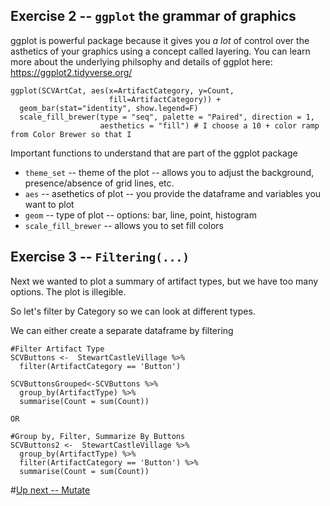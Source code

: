 ## Exercise 2 -- `ggplot` the grammar of graphics

ggplot is powerful package because it gives you *a lot* of control over the asthetics of your graphics using a concept called layering.
You can learn more about the underlying philsophy and details of ggplot here: https://ggplot2.tidyverse.org/
```
ggplot(SCVArtCat, aes(x=ArtifactCategory, y=Count, 
                      fill=ArtifactCategory)) +   
  geom_bar(stat="identity", show.legend=F) 
  scale_fill_brewer(type = "seq", palette = "Paired", direction = 1,
                    aesthetics = "fill") # I choose a 10 + color ramp from Color Brewer so that I
```

Important functions to understand that are part of the ggplot package
* `theme_set` -- theme of the plot -- allows you to adjust the background, presence/absence of grid lines, etc.
* `aes`  -- asethetics of plot -- you provide the dataframe and variables you want to plot
* `geom` -- type of plot -- options: bar, line, point, histogram
* `scale_fill_brewer` -- allows you to set fill colors

## Exercise 3 -- `Filtering(...)`

Next we wanted to plot a summary of artifact types, but we have too many options.  The plot is illegible.

So let's filter by Category so we can look at different types.

We can either create a separate dataframe by filtering 

```
#Filter Artifact Type
SCVButtons <-  StewartCastleVillage %>% 
  filter(ArtifactCategory == 'Button')
  
SCVButtonsGrouped<-SCVButtons %>% 
  group_by(ArtifactType) %>%
  summarise(Count = sum(Count))

OR

#Group by, Filter, Summarize By Buttons
SCVButtons2 <-  StewartCastleVillage %>% 
  group_by(ArtifactType) %>%
  filter(ArtifactCategory == 'Button') %>%
  summarise(Count = sum(Count))

```
#[Up next -- Mutate](https://github.com/DAACS-Research-Consortium/DAACS-Open-Academy/blob/main/FSS2021/Workshop3/Part_III.md)
